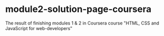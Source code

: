# module2-solution-page-coursera
The result of finishing modules 1 &amp; 2 in Coursera course "HTML, CSS and JavaScript for web-developers"

